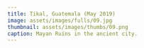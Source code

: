 ```yaml
---
title: Tikal, Guatemala (May 2019)
image: assets/images/fulls/09.jpg
thumbnail: assets/images/thumbs/09.png
caption: Mayan Ruins in the ancient city.
---
```

